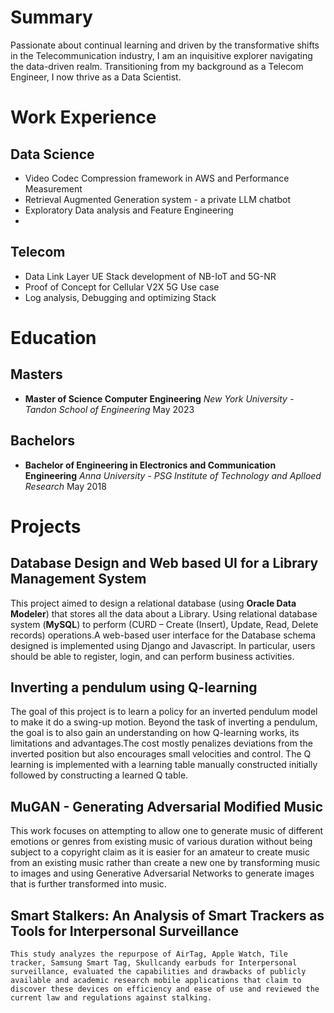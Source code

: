 # Summary
Passionate about continual learning and driven by the transformative shifts in the Telecommunication industry, I am an inquisitive explorer navigating the data-driven realm. Transitioning from my background as a Telecom Engineer, I now thrive as a Data Scientist.

# Work Experience
## Data Science
- Video Codec Compression framework in AWS and Performance Measurement
- Retrieval Augmented Generation system - a private LLM chatbot
- Exploratory Data analysis and Feature Engineering
- 
## Telecom
- Data Link Layer UE Stack development of NB-IoT and 5G-NR
- Proof of Concept for Cellular V2X 5G Use case
- Log analysis, Debugging and optimizing Stack

# Education
## Masters
-  **Master of Science Computer Engineering** *New York University - Tandon School of Engineering* May 2023
## Bachelors
-  **Bachelor of  Engineering in Electronics and Communication Engineering** *Anna University - PSG Institute of Technology and Aplloed Research* May 2018

 # Projects
 ## Database Design and Web based UI for a Library Management System
  This project aimed to design a relational database (using **Oracle Data Modeler**) that stores all the data about a Library. Using relational database system (**MySQL**) to perform (CURD – Create (Insert), Update, Read, Delete records) operations.A web-based user interface for the Database schema designed is implemented using Django and Javascript. In particular, users should be able to register, login, and can perform business activities.

## Inverting a pendulum using Q-learning
  The goal of this project is to learn a policy for an inverted pendulum model to make it do a swing-up motion. Beyond the task of inverting a pendulum, the goal is to also gain an understanding on how Q-learning works, its limitations and advantages.The cost mostly penalizes deviations from the inverted position but also encourages small velocities and control. The Q learning is implemented with a learning table manually constructed initially followed by constructing a learned Q table.

## MuGAN - Generating Adversarial Modified Music
  This work focuses on attempting to allow one to generate music of different emotions or genres from existing music of various duration without being subject to a copyright claim as it is easier for an amateur to create music from an existing music rather than create a
 new one by transforming music to images and using Generative Adversarial Networks to generate images that is further transformed into music.
 
 ## Smart Stalkers: An Analysis of Smart Trackers as Tools for Interpersonal Surveillance
    This study analyzes the repurpose of AirTag, Apple Watch, Tile tracker, Samsung Smart Tag, Skullcandy earbuds for Interpersonal surveillance, evaluated the capabilities and drawbacks of publicly available and academic research mobile applications that claim to discover these devices on efficiency and ease of use and reviewed the current law and regulations against stalking. 
